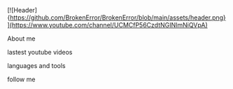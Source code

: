 [![Header]{https://github.com/BrokenError/BrokenError/blob/main/assets/header.png}](https://www.youtube.com/channel/UCMCfP56CzdtNGINImNiQVpA)

About me

lastest youtube videos

languages and tools

follow me